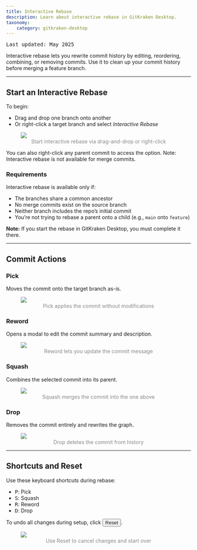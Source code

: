 ```yaml
---
title: Interactive Rebase
description: Learn about interactive rebase in GitKraken Desktop.
taxonomy:
    category: gitkraken-desktop
---
```

<kbd>Last updated: May 2025</kbd>

Interactive rebase lets you rewrite commit history by editing, reordering, combining, or removing commits. Use it to clean up your commit history before merging a feature branch.

***

## Start an Interactive Rebase

To begin:
- Drag and drop one branch onto another
- Or right-click a target branch and select <em class='context-menu'>Interactive Rebase</em>

<figure>
  <img src='/wp-content/uploads/interactive-rebase-init.gif' class="help-center-img img-bordered" />
  <figcaption style="text-align:center; color:#888">Start interactive rebase via drag-and-drop or right-click</figcaption>
</figure>

You can also right-click any parent commit to access the option. Note: Interactive rebase is not available for merge commits.

### Requirements
Interactive rebase is available only if:
- The branches share a common ancestor
- No merge commits exist on the source branch
- Neither branch includes the repo’s initial commit
- You’re not trying to rebase a parent onto a child (e.g., `main` onto `feature`)

<div class='callout callout--note'>
  <p><strong>Note:</strong> If you start the rebase in GitKraken Desktop, you must complete it there.</p>
</div>

***

## Commit Actions

### Pick
Moves the commit onto the target branch as-is.

<figure>
  <img src='/wp-content/uploads/pick.gif' class="help-center-img img-bordered" />
  <figcaption style="text-align:center; color:#888">Pick applies the commit without modifications</figcaption>
</figure>

### Reword
Opens a modal to edit the commit summary and description.

<figure>
  <img src='/wp-content/uploads/reword.png' class="help-center-img img-bordered" />
  <figcaption style="text-align:center; color:#888">Reword lets you update the commit message</figcaption>
</figure>

### Squash
Combines the selected commit into its parent.

<figure>
  <img src='/wp-content/uploads/squash.png' class="help-center-img img-bordered" />
  <figcaption style="text-align:center; color:#888">Squash merges the commit into the one above</figcaption>
</figure>

### Drop
Removes the commit entirely and rewrites the graph.

<figure>
  <img src='/wp-content/uploads/drop.gif' class="help-center-img img-bordered" />
  <figcaption style="text-align:center; color:#888">Drop deletes the commit from history</figcaption>
</figure>

***

## Shortcuts and Reset

Use these keyboard shortcuts during rebase:
- <kbd>P</kbd>: Pick
- <kbd>S</kbd>: Squash
- <kbd>R</kbd>: Reword
- <kbd>D</kbd>: Drop

To undo all changes during setup, click <button class='button button--primary button--ui button--nolink'><span style='color:#141422;'>Reset</span></button>.

<figure>
  <img src='/wp-content/uploads/keyboard-shortcut-reset.gif' class="help-center-img img-bordered" />
  <figcaption style="text-align:center; color:#888">Use Reset to cancel changes and start over</figcaption>
</figure>
